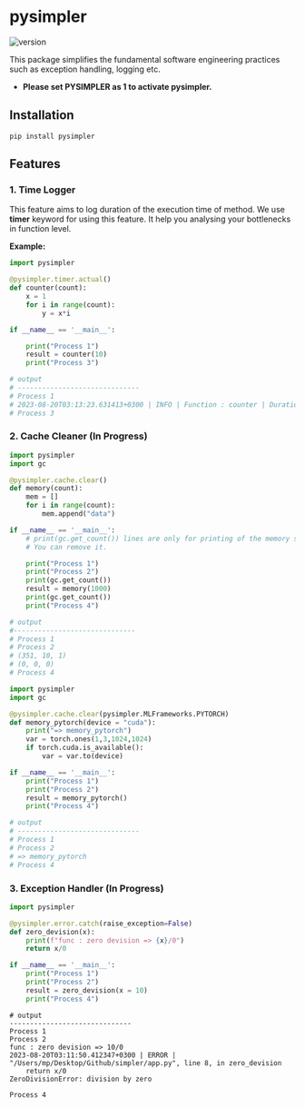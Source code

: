 # pysimpler

![version](https://img.shields.io/badge/version-0.0.3-blue)

This package simplifies the fundamental software engineering practices such as exception handling, logging etc. 

- **Please set PYSIMPLER as 1 to activate pysimpler.**

## Installation

```
pip install pysimpler
```

## Features

### 1. Time Logger


This feature aims to log duration of the execution time of method. We use **timer** keyword for using this feature. It help you analysing your bottlenecks in function level.


**Example:**

```python
import pysimpler

@pysimpler.timer.actual()
def counter(count):
    x = 1
    for i in range(count):
        y = x*i

if __name__ == '__main__':

    print("Process 1")
    result = counter(10)
    print("Process 3")

# output
# ------------------------------
# Process 1
# 2023-08-20T03:13:23.631413+0300 | INFO | Function : counter | Duration : 0.0003120899200439453 sec
# Process 3
```



### 2. Cache Cleaner (In Progress)


```python
import pysimpler
import gc

@pysimpler.cache.clear()
def memory(count):
    mem = []
    for i in range(count):
        mem.append("data")

if __name__ == '__main__':
    # print(gc.get_count()) lines are only for printing of the memory state. 
    # You can remove it.

    print("Process 1")
    print("Process 2")
    print(gc.get_count()) 
    result = memory(1000)
    print(gc.get_count())
    print("Process 4")

# output
#------------------------------
# Process 1
# Process 2
# (351, 10, 1)
# (0, 0, 0)
# Process 4
```




```python
import pysimpler
import gc

@pysimpler.cache.clear(pysimpler.MLFrameworks.PYTORCH)
def memory_pytorch(device = "cuda"):
    print("=> memory_pytorch")
    var = torch.ones(1,3,1024,1024)
    if torch.cuda.is_available():
        var = var.to(device)

if __name__ == '__main__':
    print("Process 1")
    print("Process 2")
    result = memory_pytorch()
    print("Process 4")

# output
# ------------------------------
# Process 1
# Process 2
# => memory_pytorch
# Process 4
```


### 3. Exception Handler (In Progress)


```python
import pysimpler

@pysimpler.error.catch(raise_exception=False)
def zero_devision(x):
    print(f"func : zero devision => {x}/0")
    return x/0

if __name__ == '__main__':
    print("Process 1")
    print("Process 2")
    result = zero_devision(x = 10)
    print("Process 4")
```
```
# output
------------------------------
Process 1
Process 2
func : zero devision => 10/0
2023-08-20T03:11:50.412347+0300 | ERROR |  "/Users/mp/Desktop/Github/simpler/app.py", line 8, in zero_devision
    return x/0
ZeroDivisionError: division by zero

Process 4
```
